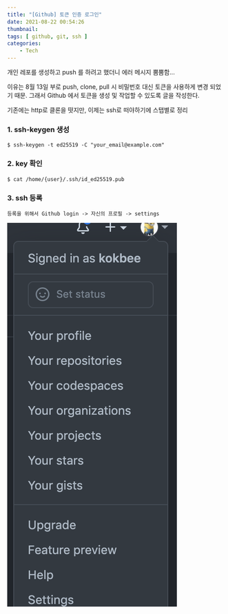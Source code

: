 ```yaml
---
title: "[Github] 토큰 인증 로그인"
date: 2021-08-22 00:54:26
thumbnail: 
tags: [ github, git, ssh ]
categories: 
    - Tech
---
```


개인 레포를 생성하고 push 를 하려고 했더니 에러 메시지 뿜뿜함...

이유는 8월 13일 부로 push, clone, pull 시 비밀번호 대신 토큰을 사용하게 변경 되었기 때문.
그래서 Github 에서 토큰을 생성 및 작업할 수 있도록 글을 작성한다.

기존에는 http로 클론을 떳지만, 이제는 ssh로 떠야하기에 스탭별로 정리


### 1. ssh-keygen 생성

    $ ssh-keygen -t ed25519 -C "your_email@example.com"

### 2. key 확인

    $ cat /home/{user}/.ssh/id_ed25519.pub

### 3. ssh 등록

    등록을 위해서 Github login -> 자신의 프로필 -> settings

![github](/blog/source/_posts/ssh-git/git_settings.png)
